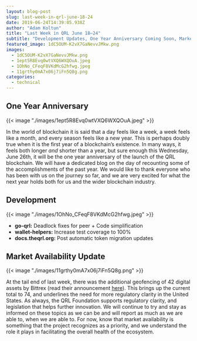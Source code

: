 ```yaml
---
layout: blog-post
slug: last-week-in-qrl-june-18-24
date: 2019-06-24T14:39:05.938Z
author: "Adam Koltun"
title: "Last Week in QRL June 18–24"
subtitle: "Development Updates, One Year Anniversary Coming Soon, Market Availability Update"
featured_image: 1dC5OUM-K2vX7GaNevvJMkw.png
images:
  - 1dC5OUM-K2vX7GaNevvJMkw.png
  - 1ept5R8Evq0wtVXQ6WXQOuA.jpeg
  - 1OhNo_CFeqF8VKdMcG2hfwg.jpeg
  - 11grthy0mA7x06j7iFn5Q8g.png
categories:
  - technical 
---
```


## One Year Anniversary

{{< image "./images/1ept5R8Evq0wtVXQ6WXQOuA.jpeg" >}}

In the world of blockchain it is said that a day feels like a week, a week feels like a month, and every season feels like a new year. This is perhaps doubly true when it is the first year of a blockchain’s existence. In many ways, it feels both longer *and* shorter than a year, but sure enough this Wednesday, June 26th, it will be the one year anniversary of the launch of the QRL blockchain. We will have a dedicated blog on the day of recounting some of the accomplishments of the past year. We would like to thank everyone who has been with us on the journey so far, and we are very excited for what the next year holds both for us and the wider blockchain industry.

## Development

{{< image "./images/1OhNo_CFeqF8VKdMcG2hfwg.jpeg" >}}

* **go-qrl:** Deadlock fixes for peer + Code simplification
* **wallet-helpers:** Increase test coverage to 100%
* **docs.theqrl.org:** Post automatic token migration updates

## Market Availability Update

{{< image "./images/11grthy0mA7x06j7iFn5Q8g.png" >}}

At the tail end of last week, there was the additional geofencing of 42 digital assets by Bittrex (read their announcement [here](https://bittrex.zendesk.com/hc/en-us/articles/360029523891-Market-Availability-Changes-for-U-S-Customers-6-28-19)). This brings up the current total to 74, and underlines the need for more regulatory clarity in the United States. As always, the QRL Foundation supports regulatory clarity, and legislation that helps further innovation. We will continue to try and stay as informed on these topics as we can be and will report as much as we are able to, when we are able to. For now, know that market availability is something that the project recognizes as a priority, and we understand the role it plays in facilitating the overall health of the ecosystem.